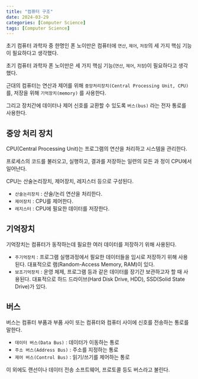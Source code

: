 ```yaml
---
title: "컴퓨터 구조"
date: 2024-03-29
categories: [Computer Science]
tags: [Computer Science]
---
```


초기 컴퓨터 과학자 중 한명인 폰 노이만은 컴퓨터에 `연산`, `제어`, `저장`의 세 가지 핵심 기능이 필요하다고 생각했다. 

초기 컴퓨터 과학자 폰 노이만은 세 가지 핵심 기능(`연산`, `제어`, `저장`)이 필요하다고 생각했다.

근대의 컴퓨터는 연산과 제어를 위해 `중앙처리장치(Central Processing Unit, CPU)` 를, 저장을 위해 `기억장치(memory)` 를 사용한다. 

그리고 장치간에 데이터나 제어 신호를 교환할 수 있도록 `버스(bus)` 라는 전자 통로를 사용한다.

## 중앙 처리 장치 

CPU(Central Processing Unit)는 프로그램의 연산을 처리하고 시스템을 관리한다.

프로세스의 코드를 불러오고, 실행하고, 결과를 저장하는 일련의 모든 과
정이 CPU에서 일어난다. 

CPU는 산술논리장치, 제어장치, 레지스터 등으로 구성된다.
- `산술논리장치` : 산술/논리 연산을 처리한다.
- `제어장치` : CPU를 제어한다.
- `레지스터` : CPU에 필요한 데이터를 저장한다.

## 기억장치

기억장치는 컴퓨터가 동작하는데 필요한 여러 데이터를 저장하기 위해 사용된다.

- `주기억장치` : 프로그램 실행과정에서 필요한 데이터들을 임시로 저장하기 위해 사용된다.  대표적으로 램(Random-Access Memory, RAM)이 있다.
- `보조기억장치` : 운영 체제, 프로그램 등과 같은 데이터를 장기간 보관하고자 할 때 사용된다. 대표적으로 하드 드라이브(Hard Disk Drive, HDD), SSD(Solid State Drive)가 있다.

## 버스
버스는 컴퓨터 부품과 부품 사이 또는 컴퓨터와 컴퓨터 사이에 신호를 전송하는 통로를 말한다. 
- `데이터 버스(Data Bus)` : 데이터가 이동하는 통로
- `주소 버스(Address Bus)` : 주소를 지정하는 통로
- `제어 버스(Control Bus)` : 읽기/쓰기를 제어하는 통로  

이 외에도 랜선이나 데이터 전송 소프트웨어, 프로토콜 등도 버스라고 불린다.